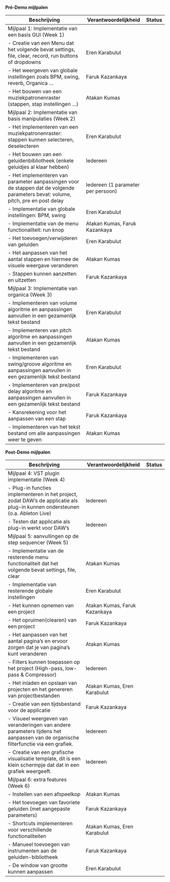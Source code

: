 **Pré-Demo mijlpalen**

| Beschrijving | Verantwoordelijkheid | Status |
|--------------|----------------------|--------|
| Mijlpaal 1: Implementatie van een basis GUI (Week 1) | | |
| - Creatie van een Menu dat het volgende bevat settings, file, clear, record, run buttons of dropdowns | Eren Karabulut | |
| - Het weergeven van globale instellingen zoals BPM, swing, reverb, Organica … | Faruk Kazankaya | |
| - Het bouwen van een muziekpatronenraster (stappen, stap instellingen …) | Atakan Kumas | |
| Mijlpaal 2: Implementatie van basis manipulaties (Week 2) | | |
| - Het implementeren van een muziekpatronenraster: stappen kunnen selecteren, deselecteren | Eren Karabulut | |
| - Het bouwen van een geluidenbibliotheek (enkele geluidjes al klaar hebben) | Iedereen | |
| - Het implementeren van parameter aanpassingen voor de stappen dat de volgende parameters bevat: volume, pitch, pre en post delay | Iedereen (1 parameter per persoon) | |
| - Implementatie van globale instellingen: BPM, swing | Eren Karabulut | |
| - Implementatie van de menu functionaliteit: run knop | Atakan Kumas, Faruk Kazankaya | |
| - Het toevoegen/verwijderen van geluiden | Eren Karabulut | |
| - Het aanpassen van het aantal stappen en hiermee de visuele weergave veranderen | Atakan Kumas | |
| - Stappen kunnen aanzetten en uitzetten | Faruk Kazankaya | |
| Mijlpaal 3: Implementatie van organica (Week 3) | | |
| - Implementeren van volume algoritme en aanpassingen aanvullen in een gezamenlijk tekst bestand | Eren Karabulut | |
| - Implementeren van pitch algoritme en aanpassingen aanvullen in een gezamenlijk tekst bestand | Atakan Kumas | |
| - Implementeren van swing/groove algoritme en aanpassingen aanvullen in een gezamenlijk tekst bestand | Eren Karabulut | |
| - Implementeren van pre/post delay algoritme en aanpassingen aanvullen in een gezamenlijk tekst bestand | Faruk Kazankaya | |
| - Kansrekening voor het aanpassen van een stap | Faruk Kazankaya | |
| - Implementeren van het tekst bestand om alle aanpassingen weer te geven | Atakan Kumas | |

**Post-Demo mijlpalen**

| Beschrijving | Verantwoordelijkheid | Status |
|--------------|----------------------|--------|
| Mijlpaal 4: VST plugin implementatie (Week 4) | | |
| - Plug-in functies implementeren in het project, zodat DAW’s de applicatie als plug-in kunnen ondersteunen (o.a. Ableton Live) | Iedereen | |
| - Testen dat applicatie als plug-in werkt voor DAW’s | Iedereen | |
| Mijlpaal 5: aanvullingen op de step sequencer (Week 5) | | |
| - Implementatie van de resterende menu functionaliteit dat het volgende bevat settings, file, clear | Atakan Kumas | |
| - Implementatie van resterende globale instellingen | Eren Karabulut | |
| - Het kunnen opnemen van een project | Atakan Kumas, Faruk Kazankaya | |
| - Het opruimen(clearen) van een project | Faruk Kazankaya | |
| - Het aanpassen van het aantal pagina’s en ervoor zorgen dat je van pagina’s kunt veranderen | Atakan Kumas | |
| - Filters kunnen toepassen op het project (High-pass, low-pass & Compressor) | Iedereen | |
| - Het inladen en opslaan van projecten en het genereren van projectbestanden | Atakan Kumas, Eren Karabulut | |
| - Creatie van een tijdsbestand voor de applicatie | Faruk Kazankaya | |
| - Visueel weergeven van veranderingen van andere parameters tijdens het aanpassen van de organische filterfunctie via een grafiek. | Iedereen | |
| - Creatie van een grafische visualisatie template, dit is een klein schermpje dat dat in een grafiek weergeeft. | Iedereen | |
| Mijlpaal 6: extra features (Week 6) | | |
| - Instellen van een afspeelkop | Atakan Kumas | |
| - Het toevoegen van favoriete geluiden (met aangepaste parameters) | Faruk Kazankaya | |
| - Shortcuts implementeren voor verschillende functionaliteiten | Atakan Kumas, Eren Karabulut | |
| - Manueel toevoegen van instrumenten aan de geluiden-bibliotheek | Faruk Kazankaya | |
| - De window van grootte kunnen aanpassen | Eren Karabulut | |
